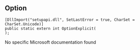 ## Option

```
[DllImport("setupapi.dll", SetLastError = true, CharSet = CharSet.Unicode)]
public static extern int OptionExplicit(
);
```

No specific Microsoft documentation found
